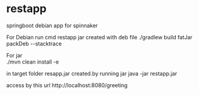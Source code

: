 # restapp
springboot debian app for spinnaker

For Debian run cmd restapp jar created  with deb file 
./gradlew build fatJar packDeb --stacktrace
 
 
For jar  
./mvn clean install -e  

in target folder resapp.jar created.by running jar 
java  -jar restapp.jar

access by this url  http://localhost:8080/greeting


